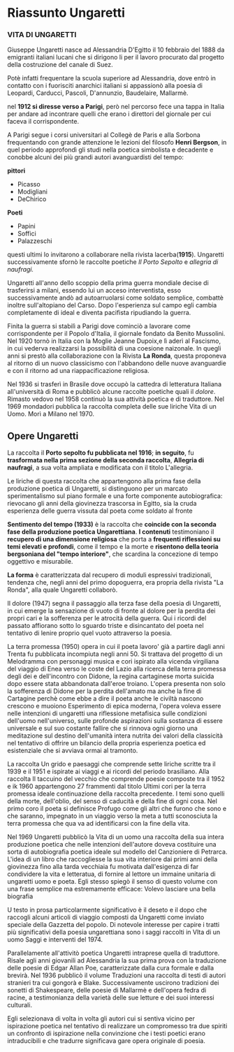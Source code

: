 # Riassunto Ungaretti

### VITA DI UNGARETTI
Giuseppe Ungaretti nasce ad Alessandria D'Egitto il 10 febbraio del 1888 da emigranti italiani lucani che si dirigono li per il lavoro procurato dal progetto della costruzione del canale di Suez.

Potè infatti frequentare la scuola superiore ad Alessandria, dove entrò in contatto con i fuorisciti anarchici italiani si appassionò alla poesia di Leopardi, Carducci, Pascoli, D'annunzio, Baudelaire, Mallarmè.

nel **1912 si diresse verso a Parigi**, però nel percorso fece una tappa in Italia per andare ad incontrare quelli che erano i direttori del giornale per cui faceva il corrispondente.

A Parigi segue i corsi universitari al Collegè de Paris e alla Sorbona frequentando con grande 
attenzione le lezioni del filosofo **Henri Bergson**, in quel periodo approfondì gli studi nella poetica simbolista e decadente e conobbe alcuni dei più grandi autori avanguardisti del tempo:

**pittori**
- Picasso 
- Modigliani 
- DeChirico

**Poeti**
- Papini
- Soffici
- Palazzeschi

questi ultimi lo invitarono a collaborare nella rivista lacerba(**1915**).
Ungaretti successivamente sfornò le raccolte poetiche *Il Porto Sepolto* e *allegria di naufragi.*

Ungaretti all'anno dello scoppio della prima guerra mondiale decise di trasferirsi a milani, essendo lui un acceso interventista, esso successivamente andò ad autoarruolarsi come soldato semplice, combattè inoltre sull'altopiano del Carso.
Dopo l'esperienza sul campo egli cambia completamente di ideal e diventa pacifista ripudiando la guerra.

Finita la guerra si stabilì a Parigi dove cominciò a lavorare come corrispondente per il Popolo d'Italia, il giornale fondato da Benito Mussolini.
Nel 1920 tornò in Italia con la Moglie Jeanne Dupoix,e lì aderì al Fascismo, in cui vederva realizzarsi la possibilità di una coesione naizonale.
In quegli anni si prestò alla collaborazione con la Rivista **La Ronda**, questa proponeva al ritorno di un nuovo classicismo con l'abbandono delle nuove avanguardie e con il ritorno ad una riappacificazione religiosa.

Nel 1936 si trasferì in Brasile dove occupò la cattedra di letteratura Italiana all'università di Roma e pubblicò alcune raccolte poetiche quali il *dolore*.
Rimasto vedovo nel 1958 continuò la sua attività poetica e di traduttore.
Nel 1969 mondadori pubblica la raccolta completa delle sue liriche Vita di un Uomo.
Morì a Milano nel 1970.

## Opere Ungaretti

La raccolta il **Porto sepolto fu pubblicata nel 1916**; **in seguito**, fu **trasformata nella prima sezione della seconda raccolta**, **Allegria di naufragi**, a sua volta ampliata e modificata con il titolo L'allegria.

Le liriche di questa raccolta che appartengono alla prima fase della produzione poetica di Ungaretti, si distinguono per un marcato sperimentalismo sul piano formale e una forte componente autobiografica: rievocano gli anni della giovinezza trascorsa in Egitto, sia la cruda esperienza delle guerra vissuta dal poeta come soldato al fronte

**Sentimento del tempo (1933)** è la raccolta che **coincide con la seconda fase della produzione poetica Ungarettiana**.
**I contenuti** testimoniano il **recupero di una dimensione religiosa** che porta a **frequenti riflessioni su temi elevati e profondi**, come il tempo e la morte e **risentono della teoria bergsoniana del "tempo interiore"**, che scardina la concezione di tempo oggettivo e misurabile.

**La forma** è caratterizzata dal recupero di moduli espressivi tradizionali, tendenza che, negli anni del primo dopoguerra, era propria della rivista "La Ronda", alla quale Ungaretti collaborò.

Il dolore (1947) segna il passaggio alla terza fase della poesia di Ungaretti, in cui emerge la sensazione di vuoto di fronte al dolore per la perdita dei propri cari e la sofferenza per le atrocità della guerra. Qui i ricordi del passato affiorano sotto lo sguardo triste e disincantato del poeta nel tentativo di lenire proprio quel vuoto attraverso la poesia.

La terra promessa (1950) opera in cui il poeta lavoro' già a partire dagli anni Trenta fu pubblicata incompiuta negli anni 50. Si trattava del progetto di un Melodramma con personaggi musica e cori ispirato alla vicenda virgiliana del viaggio di Enea verso le coste del Lazio alla ricerca della terra promessa degli dei e dell'incontro con Didone, la regina cartaginese morta suicida dopo essere stata abbandonata dall'eroe troiano.
L'opera presenta non solo la sofferenza di Didone per la perdita dell'amato ma anche la fine di Cartagine perchè
come ebbe a dire il poeta anche le civiltà nascono crescono e muoiono Esperimento di epica moderna, l'opera voleva essere nelle intenzioni di ungaretti una riflessione metafisica sulle condizioni dell'uomo nell'universo, sulle profonde aspirazioni sulla sostanza di essere universale e sul suo costante fallire che si rinnova ogni giorno una meditazione sul destino dell'umanità intera nutrita dei valori della classicità nel tentativo di offrire un bilancio della propria esperienza poetica ed esistenziale che si avviava ormai al tramonto.

La raccolta Un grido e paesaggi che comprende sette liriche scritte tra il 1939 e il 1951 e ispirate ai viaggi e ai ricordi del periodo brasiliano.
Alla raccolta Il taccuino del vecchio che comprende poesie composte tra il 1952 e ik 1960 appartengono 27 frammenti dal titolo Ultimi cori per la terra promessa ideale continuazione della raccolta precedente. 
I temi sono quelli della morte, dell'oblio, del senso di caducità e della fine di ogni cosa.
Nel primo coro il poeta si  definisce Profugo come gli altri che furono che sono e che saranno, impegnato in un viaggio verso la meta a tutti sconosciuta la terra promessa che qua va ad identificarsi con la fine della vita.

Nel 1969 Ungaretti pubblicò la Vita di un uomo una raccolta della sua intera produzione poetica che nelle intenzioni dell'autore doveva costituire una sorta di autobiografia poetica ideale sul modello del Canzioniere di Petrarca. L'idea di un libro che raccogliesse la sua vita interiore dai primi anni della giovinezza fino alla tarda vecchiaia fu motivata dall'esigenza di far condividere la vita e letteratua, di fornire al lettore un immaine unitaria di ungaretti uomo e poeta. Egli stesso spiegò il senso di questo volume con una frase semplice ma estremamente efficace: Volevo lasciare una bella biografia

U  testo in prosa particolarmente significativo è il deseto e il dopo che raccogli alcuni articoli di viaggio composti da Ungaretti come inviato speciale della Gazzetta del popolo. 
Di notevole interesse per capire i tratti più significativi della poesia ungarettiana sono i saggi raccolti in VIta di un uomo Saggi e interventi del 1974.

Parallelamente all'attivitò poetica Ungaretti intraprese quella di traduttore.
Risale agli anni giovanili ad Alessandria la sua prima prova con la traduzione delle poesie di Edgar Allan Poe, caratterizzate dalla cura formale e dalla brevirà.
Nel 1936 pubblicò il volume Traduzioni una raccolta di testi di autori stranieri tra cui gongorà e Blake.
Successivamente uscirono tradizioni dei sonetti di Shakespeare, delle poesie di Mallarmè e dell'opera fedra di racine, a testimonianza della varietà delle sue letture e dei suoi interessi culturali.

Egli selezionava di volta in volta gli autori cui si sentiva vicino per ispirazione poetica nel tentativo di realizzare un compromesso tra due spiriti un confronto di ispirazione nella convinzione che i testi poetici erano intraducibili e che tradurre significava gare opera originale di poesia.
<!--stackedit_data:
eyJoaXN0b3J5IjpbNzQwMzg3NzU0LDEzMzY3Nzg4NDYsLTk4OT
Q2OTQ0Miw2MDU3ODUzMywxMzcxMjc5NzgzLC0xNjk1MzIwODMs
LTM1OTczNDE0NiwxMzE0MzQxNTI0LC0xMzQ5MDQxNTIzLC0xMD
kxMjgyMTgsLTIwOTg0MTgyNDcsLTc0MTQzMjE4XX0=
-->